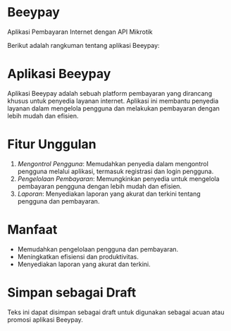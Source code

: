 # Beeypay
Aplikasi Pembayaran Internet dengan API Mikrotik

Berikut adalah rangkuman tentang aplikasi Beeypay:

# Aplikasi Beeypay
Aplikasi Beeypay adalah sebuah platform pembayaran yang dirancang khusus untuk penyedia layanan internet. Aplikasi ini membantu penyedia layanan dalam mengelola pengguna dan melakukan pembayaran dengan lebih mudah dan efisien.

# Fitur Unggulan
1. *Mengontrol Pengguna*: Memudahkan penyedia dalam mengontrol pengguna melalui aplikasi, termasuk registrasi dan login pengguna.
2. *Pengelolaan Pembayaran*: Memungkinkan penyedia untuk mengelola pembayaran pengguna dengan lebih mudah dan efisien.
3. *Laporan*: Menyediakan laporan yang akurat dan terkini tentang pengguna dan pembayaran.

# Manfaat
- Memudahkan pengelolaan pengguna dan pembayaran.
- Meningkatkan efisiensi dan produktivitas.
- Menyediakan laporan yang akurat dan terkini.

# Simpan sebagai Draft
Teks ini dapat disimpan sebagai draft untuk digunakan sebagai acuan atau promosi aplikasi Beeypay.
